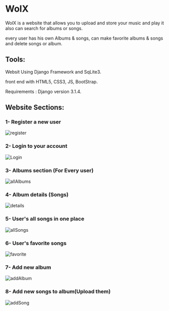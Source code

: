 # WolX
WolX is a website that allows you to upload and store your music and play it also can search for albums or songs. 

every user has his own Albums & songs, can make favorite albums & songs and delete songs or album.

## Tools:
Websit Using Django Framework and SqLite3.

front end with HTML5, CSS3, JS, BootStrap.

Requirements : Django version 3.1.4.

## Website Sections:
### 1- Register a new user
![register](https://user-images.githubusercontent.com/29886682/103322290-432b2800-4a46-11eb-8f6c-d484ef25042d.png)
### 2- Login to your account
![Login](https://user-images.githubusercontent.com/29886682/103322288-41f9fb00-4a46-11eb-8850-e247ac4e6fd1.png)
### 3- Albums section (For Every user)
![allAlbums](https://user-images.githubusercontent.com/29886682/103322279-39092980-4a46-11eb-8ed6-deada7776d2f.png)
### 4- Album details (Songs)
![details](https://user-images.githubusercontent.com/29886682/103322282-3d354700-4a46-11eb-8846-bb939905a715.png)
### 5- User's all songs in one place
![allSongs](https://user-images.githubusercontent.com/29886682/103322281-3c041a00-4a46-11eb-88a4-8a5398bee542.png)
### 6- User's favorite songs
![favorite](https://user-images.githubusercontent.com/29886682/103322287-40c8ce00-4a46-11eb-9707-06505ea64adc.png)
### 7- Add new album
![addAlbum](https://user-images.githubusercontent.com/29886682/103322274-3575a280-4a46-11eb-98b6-228cc0d0ea4f.png)
### 8- Add new songs to album(Upload them)
![addSong](https://user-images.githubusercontent.com/29886682/103322275-373f6600-4a46-11eb-9672-b3297f703942.png)

